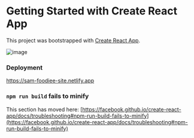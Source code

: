 # Getting Started with Create React App

This project was bootstrapped with [Create React App](https://github.com/facebook/create-react-app).

![image](https://github.com/Samcode001/Food-Delivery-app/assets/93057570/eae286e5-065e-47f8-85a6-37cf7d4fe4b8)

### Deployment

https://sam-foodiee-site.netlify.app

### `npm run build` fails to minify

This section has moved here: [https://facebook.github.io/create-react-app/docs/troubleshooting#npm-run-build-fails-to-minify](https://facebook.github.io/create-react-app/docs/troubleshooting#npm-run-build-fails-to-minify)
